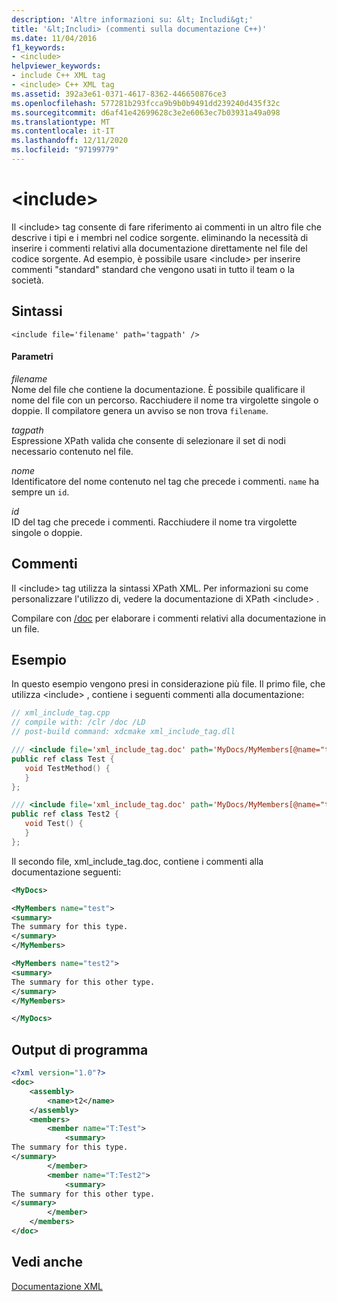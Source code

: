 ```yaml
---
description: 'Altre informazioni su: &lt; Includi&gt;'
title: '&lt;Includi> (commenti sulla documentazione C++)'
ms.date: 11/04/2016
f1_keywords:
- <include>
helpviewer_keywords:
- include C++ XML tag
- <include> C++ XML tag
ms.assetid: 392a3e61-0371-4617-8362-446650876ce3
ms.openlocfilehash: 577281b293fcca9b9b0b9491dd239240d435f32c
ms.sourcegitcommit: d6af41e42699628c3e2e6063ec7b03931a49a098
ms.translationtype: MT
ms.contentlocale: it-IT
ms.lasthandoff: 12/11/2020
ms.locfileid: "97199779"
---
```

# <a name="ltincludegt"></a>&lt;include&gt;

Il \<include> tag consente di fare riferimento ai commenti in un altro file che descrive i tipi e i membri nel codice sorgente. eliminando la necessità di inserire i commenti relativi alla documentazione direttamente nel file del codice sorgente.  Ad esempio, è possibile usare \<include> per inserire commenti "standard" standard che vengono usati in tutto il team o la società.

## <a name="syntax"></a>Sintassi

```
<include file='filename' path='tagpath' />
```

#### <a name="parameters"></a>Parametri

*filename*<br/>
Nome del file che contiene la documentazione. È possibile qualificare il nome del file con un percorso.  Racchiudere il nome tra virgolette singole o doppie.  Il compilatore genera un avviso se non trova `filename`.

*tagpath*<br/>
Espressione XPath valida che consente di selezionare il set di nodi necessario contenuto nel file.

*nome*<br/>
Identificatore del nome contenuto nel tag che precede i commenti. `name` ha sempre un `id`.

*id*<br/>
ID del tag che precede i commenti.  Racchiudere il nome tra virgolette singole o doppie.

## <a name="remarks"></a>Commenti

Il \<include> tag utilizza la sintassi XPath XML. Per informazioni su come personalizzare l'utilizzo di, vedere la documentazione di XPath \<include> .

Compilare con [/doc](doc-process-documentation-comments-c-cpp.md) per elaborare i commenti relativi alla documentazione in un file.

## <a name="example"></a>Esempio

In questo esempio vengono presi in considerazione più file. Il primo file, che utilizza \<include> , contiene i seguenti commenti alla documentazione:

```cpp
// xml_include_tag.cpp
// compile with: /clr /doc /LD
// post-build command: xdcmake xml_include_tag.dll

/// <include file='xml_include_tag.doc' path='MyDocs/MyMembers[@name="test"]/*' />
public ref class Test {
   void TestMethod() {
   }
};

/// <include file='xml_include_tag.doc' path='MyDocs/MyMembers[@name="test2"]/*' />
public ref class Test2 {
   void Test() {
   }
};
```

Il secondo file, xml_include_tag.doc, contiene i commenti alla documentazione seguenti:

```xml
<MyDocs>

<MyMembers name="test">
<summary>
The summary for this type.
</summary>
</MyMembers>

<MyMembers name="test2">
<summary>
The summary for this other type.
</summary>
</MyMembers>

</MyDocs>
```

## <a name="program-output"></a>Output di programma

```xml
<?xml version="1.0"?>
<doc>
    <assembly>
        <name>t2</name>
    </assembly>
    <members>
        <member name="T:Test">
            <summary>
The summary for this type.
</summary>
        </member>
        <member name="T:Test2">
            <summary>
The summary for this other type.
</summary>
        </member>
    </members>
</doc>
```

## <a name="see-also"></a>Vedi anche

[Documentazione XML](xml-documentation-visual-cpp.md)
